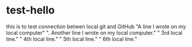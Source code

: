 # test-hello
this is to test connection betwen local git and GitHub
"A line I wrote on my local computer" 
". Another line I wrote on my local computer." 
" 3rd local line." 
" 4th local line." 
" 5th local line." 
" 6th local line." 
